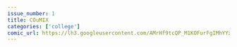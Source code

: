 ```yaml
---
issue_number: 1
title: COuMIX
categories: ['college']
comic_url: https://lh3.googleusercontent.com/AMrHf9tcQP_M1KOFurFgIMhYYxOhfPyfjdOTtAI8akz_E-pNWFxjIRLbUvIWsXh1ci-M8kiQ-_YPDabpa_KHyPFm3o8ao794ZXBl5LGcSkqbJwrE8ConR9NVVWnjWMTW1vYt2zTR5Q=w1200
---
```

